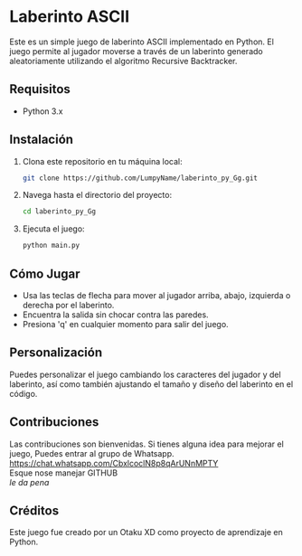 # Laberinto ASCII

Este es un simple juego de laberinto ASCII implementado en Python. El juego permite al jugador moverse a través de un laberinto generado aleatoriamente utilizando el algoritmo Recursive Backtracker.

## Requisitos

- Python 3.x

## Instalación

1. Clona este repositorio en tu máquina local:

    ```bash
    git clone https://github.com/LumpyName/laberinto_py_Gg.git
    ```

2. Navega hasta el directorio del proyecto:

    ```bash
    cd laberinto_py_Gg
    ```

3. Ejecuta el juego:

    ```bash
    python main.py
    ```

## Cómo Jugar

- Usa las teclas de flecha para mover al jugador arriba, abajo, izquierda o derecha por el laberinto.
- Encuentra la salida sin chocar contra las paredes.
- Presiona 'q' en cualquier momento para salir del juego.

## Personalización

Puedes personalizar el juego cambiando los caracteres del jugador y del laberinto, así como también ajustando el tamaño y diseño del laberinto en el código.

## Contribuciones

Las contribuciones son bienvenidas. Si tienes alguna idea para mejorar el juego, Puedes entrar al grupo de Whatsapp.
https://chat.whatsapp.com/CbxlcoclN8p8qArUNnMPTY \
Esque nose manejar GITHUB\
*le da pena*

## Créditos

Este juego fue creado por un Otaku XD como proyecto de aprendizaje en Python.
